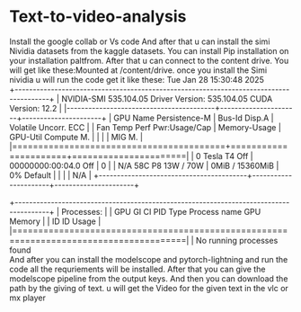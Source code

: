 # Text-to-video-analysis
Install the google collab or Vs code
And after that u can install the simi Nividia datasets from the kaggle datasets.
You can install Pip installation on your installation paltfrom.
After that u can connect to the content drive.
You will get  like these:Mounted at /content/drive.
once you install the Simi nividia u will run the code get it like these:
Tue Jan 28 15:30:48 2025       
+---------------------------------------------------------------------------------------+
| NVIDIA-SMI 535.104.05             Driver Version: 535.104.05   CUDA Version: 12.2     |
|-----------------------------------------+----------------------+----------------------+
| GPU  Name                 Persistence-M | Bus-Id        Disp.A | Volatile Uncorr. ECC |
| Fan  Temp   Perf          Pwr:Usage/Cap |         Memory-Usage | GPU-Util  Compute M. |
|                                         |                      |               MIG M. |
|=========================================+======================+======================|
|   0  Tesla T4                       Off | 00000000:00:04.0 Off |                    0 |
| N/A   58C    P8              13W /  70W |      0MiB / 15360MiB |      0%      Default |
|                                         |                      |                  N/A |
+-----------------------------------------+----------------------+----------------------+
                                                                                         
+---------------------------------------------------------------------------------------+
| Processes:                                                                            |
|  GPU   GI   CI        PID   Type   Process name                            GPU Memory |
|        ID   ID                                                             Usage      |
|=======================================================================================|
|  No running processes found                 
And after you can install the modelscope and pytorch-lightning and run the code all the requriements will be installed.
After that you can give the modelscope pipeline from the output keys.
And then you can download the path by the giving of text.
u will get the Video for the given text in the vlc or mx player
